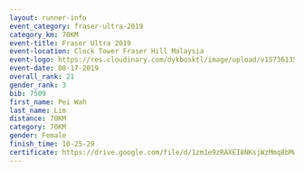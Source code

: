 ```yaml
---
layout: runner-info 
event_category: fraser-ultra-2019 
category_km: 70KM 
event-title: Fraser Ultra 2019 
event-location: Clock Tower Fraser Hill Malaysia 
event-logo: https://res.cloudinary.com/dykbosktl/image/upload/v1573613535/Logo/logo_mfst7w.jpg
event-date: 08-17-2019 
overall_rank: 21
gender_rank: 3
bib: 7509
first_name: Pei Wah
last_name: Lim
distance: 70KM
category: 70KM
gender: Female
finish_time: 10-25-29
certificate: https://drive.google.com/file/d/1zm1e9zRAXEI8NKsjWzMmq8bMwsF6-6mq/view?usp=sharing
---
```

